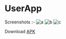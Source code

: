 # UserApp

Screenshots :-
![a](https://user-images.githubusercontent.com/62237653/99632255-ed388d00-2a62-11eb-8ff7-07a458274412.jpg)
![b](https://user-images.githubusercontent.com/62237653/99632283-f9244f00-2a62-11eb-8bf4-7d467e8bee71.jpg)
![c](https://user-images.githubusercontent.com/62237653/99632313-03dee400-2a63-11eb-83e0-43ff449bc06e.jpg)

Download [APK](https://github.com/MohitSinghFlutter/UserApp/releases/download/v1.0/app-debug.apk)
